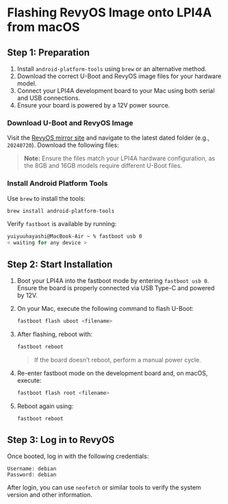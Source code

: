# Flashing RevyOS Image onto LPI4A from macOS

## Step 1: Preparation

1. Install `android-platform-tools` using `brew` or an alternative method.
2. Download the correct U-Boot and RevyOS image files for your hardware model.
3. Connect your LPI4A development board to your Mac using both serial and USB connections.
4. Ensure your board is powered by a 12V power source.

### Download U-Boot and RevyOS Image

Visit the [RevyOS mirror site](https://mirror.iscas.ac.cn/revyos/extra/images/lpi4a/) and navigate to the latest dated folder (e.g., `20240720`). Download the following files:

> **Note:** Ensure the files match your LPI4A hardware configuration, as the 8GB and 16GB models require different U-Boot files.

### Install Android Platform Tools

Use `brew` to install the tools:

```bash
brew install android-platform-tools
```

Verify `fastboot` is available by running:

```bash
yuiyuuhayashi@MacBook-Air ~ % fastboot usb 0
< waiting for any device >
```

## Step 2: Start Installation

1. Boot your LPI4A into the fastboot mode by entering `fastboot usb 0`. Ensure the board is properly connected via USB Type-C and powered by 12V.
2. On your Mac, execute the following command to flash U-Boot:

   ```bash
   fastboot flash uboot <filename>
   ```

3. After flashing, reboot with:

   ```bash
   fastboot reboot
   ```

   > If the board doesn’t reboot, perform a manual power cycle.

4. Re-enter fastboot mode on the development board and, on macOS, execute:

   ```bash
   fastboot flash root <filename>
   ```

5. Reboot again using:

   ```bash
   fastboot reboot
   ```

## Step 3: Log in to RevyOS

Once booted, log in with the following credentials:

```plaintext
Username: debian
Password: debian
```

After login, you can use `neofetch` or similar tools to verify the system version and other information.
